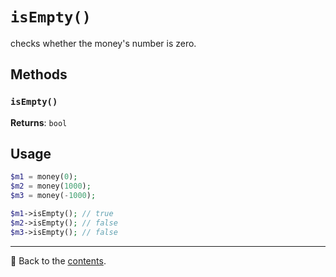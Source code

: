 # `isEmpty()`

checks whether the money's number is zero.

## Methods

### `isEmpty()`
**Returns**: `bool`

## Usage

```php
$m1 = money(0);
$m2 = money(1000);
$m3 = money(-1000);

$m1->isEmpty(); // true
$m2->isEmpty(); // false
$m3->isEmpty(); // false
```

---

📌 Back to the [contents](/README.md#table-of-contents).